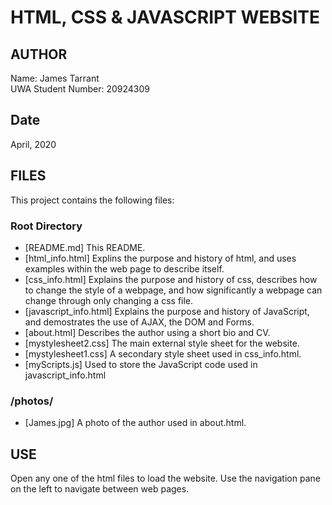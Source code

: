 # HTML, CSS & JAVASCRIPT WEBSITE

## AUTHOR
Name: James Tarrant  
UWA Student Number: 20924309  

## Date
April, 2020

## FILES
This project contains the following files:  
### Root Directory
* [README.md] This README. 
* [html_info.html] Explins the purpose and history of html, and uses examples within the web page to describe itself. 
* [css_info.html] Explains the purpose and history of css, describes how to change the style of a webpage, and how significantly a webpage can change through only changing a css file. 
* [javascript_info.html] Explains the purpose and history of JavaScript, and demostrates the use of AJAX, the DOM and Forms. 
* [about.html] Describes the author using a short bio and CV.
* [mystylesheet2.css] The main external style sheet for the website.
* [mystylesheet1.css] A secondary style sheet used in css_info.html. 
* [myScripts.js] Used to store the JavaScript code used in javascript_info.html

### /photos/
* [James.jpg] A photo of the author used in about.html.  

## USE
Open any one of the html files to load the website. Use the navigation pane on the left to navigate between web pages.
